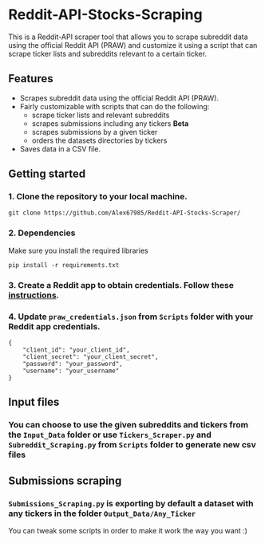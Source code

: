 # Reddit-API-Stocks-Scraping
This is a Reddit-API scraper tool that allows you to scrape subreddit data using the official Reddit API (PRAW) and customize it using a script that can scrape ticker lists and subreddits relevant to a certain ticker.

## Features
- Scrapes subreddit data using the official Reddit API (PRAW).
- Fairly customizable with scripts that can do the following: 
    - scrape ticker lists and relevant subreddits
    - scrapes submissions including any tickers **Beta**
    - scrapes submissions by a given ticker
    - orders the datasets directories by tickers
- Saves data in a CSV file.


## Getting started
### 1. Clone the repository to your local machine.
```
git clone https://github.com/Alex67985/Reddit-API-Stocks-Scraper/
```
### 2. Dependencies
Make sure you install the required libraries
```
pip install -r requirements.txt
```
### 3. Create a Reddit app to obtain credentials. Follow these [instructions](https://github.com/reddit-archive/reddit/wiki/OAuth2-Quick-Start-Example#first-steps).

### 4. Update  ``praw_credentials.json`` from  ``Scripts`` folder with your Reddit app credentials.
```
{
    "client_id": "your_client_id",
    "client_secret": "your_client_secret",
    "password": "your_password",
    "username": "your_username"
}
```
## Input files
### You can choose to use the given subreddits and tickers from the ``Input_Data`` folder or use ``Tickers_Scraper.py`` and ``Subreddit_Scraping.py`` from  ``Scripts`` folder to generate new csv files

## Submissions scraping
###  ``Submissions_Scraping.py`` is exporting by default a dataset with any tickers in the folder  ``Output_Data/Any_Ticker``

You can tweak some scripts in order to make it work the way you want :)




